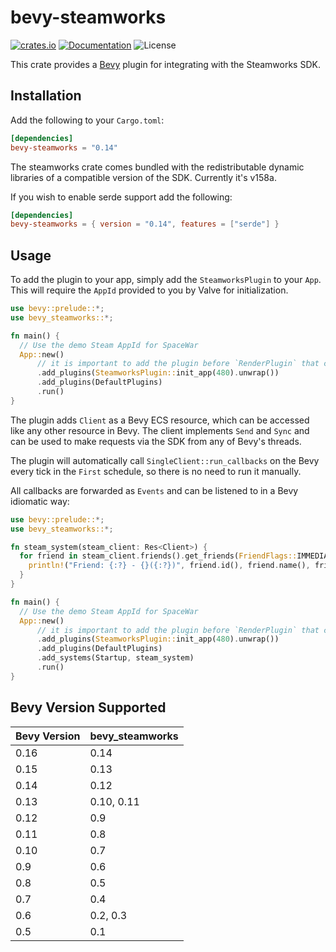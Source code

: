 # bevy-steamworks

[![crates.io](https://img.shields.io/crates/v/bevy-steamworks.svg)](https://crates.io/crates/bevy-steamworks)
[![Documentation](https://docs.rs/bevy-steamworks/badge.svg)](https://docs.rs/bevy-steamworks)
![License](https://img.shields.io/crates/l/bevy-steamworks.svg)

This crate provides a [Bevy](https://bevyengine.org/) plugin for integrating with
the Steamworks SDK.

## Installation
Add the following to your `Cargo.toml`:

```toml
[dependencies]
bevy-steamworks = "0.14"
```

The steamworks crate comes bundled with the redistributable dynamic libraries
of a compatible version of the SDK. Currently it's v158a.

If you wish to enable serde support add the following:

```toml
[dependencies]
bevy-steamworks = { version = "0.14", features = ["serde"] }
```

## Usage

To add the plugin to your app, simply add the `SteamworksPlugin` to your
`App`. This will require the `AppId` provided to you by Valve for initialization.

```rust no_run
use bevy::prelude::*;
use bevy_steamworks::*;

fn main() {
  // Use the demo Steam AppId for SpaceWar
  App::new()
      // it is important to add the plugin before `RenderPlugin` that comes with `DefaultPlugins`
      .add_plugins(SteamworksPlugin::init_app(480).unwrap())
      .add_plugins(DefaultPlugins)
      .run()
}
```

The plugin adds `Client` as a Bevy ECS resource, which can be
accessed like any other resource in Bevy. The client implements `Send` and `Sync`
and can be used to make requests via the SDK from any of Bevy's threads.

The plugin will automatically call `SingleClient::run_callbacks` on the Bevy
every tick in the `First` schedule, so there is no need to run it manually.

All callbacks are forwarded as `Events` and can be listened to in a
Bevy idiomatic way:

```rust no_run
use bevy::prelude::*;
use bevy_steamworks::*;

fn steam_system(steam_client: Res<Client>) {
  for friend in steam_client.friends().get_friends(FriendFlags::IMMEDIATE) {
    println!("Friend: {:?} - {}({:?})", friend.id(), friend.name(), friend.state());
  }
}

fn main() {
  // Use the demo Steam AppId for SpaceWar
  App::new()
      // it is important to add the plugin before `RenderPlugin` that comes with `DefaultPlugins`
      .add_plugins(SteamworksPlugin::init_app(480).unwrap())
      .add_plugins(DefaultPlugins)
      .add_systems(Startup, steam_system)
      .run()
}
```

## Bevy Version Supported
 
|Bevy Version |bevy\_steamworks|
|:------------|:---------------|
|0.16         |0.14            |
|0.15         |0.13            |
|0.14         |0.12            |
|0.13         |0.10, 0.11      |
|0.12         |0.9             |
|0.11         |0.8             |
|0.10         |0.7             |
|0.9          |0.6             |
|0.8          |0.5             |
|0.7          |0.4             |
|0.6          |0.2, 0.3        |
|0.5          |0.1             |

